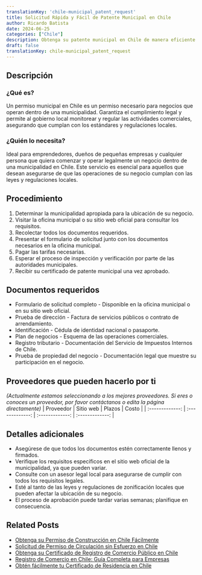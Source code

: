 ```yaml
---
translationKey: 'chile-municipal_patent_request'
title: Solicitud Rápida y Fácil de Patente Municipal en Chile
author: Ricardo Batista
date: 2024-06-25
categories: ["Chile"]
description: Obtenga su patente municipal en Chile de manera eficiente con nuestra guía paso a paso. Asegure el cumplimiento legal para su negocio hoy.
draft: false
translationKey: chile-municipal_patent_request
---
```


## Descripción
### ¿Qué es?
Un permiso municipal en Chile es un permiso necesario para negocios que operan dentro de una municipalidad. Garantiza el cumplimiento legal y permite al gobierno local monitorear y regular las actividades comerciales, asegurando que cumplan con los estándares y regulaciones locales.

### ¿Quién lo necesita?
Ideal para emprendedores, dueños de pequeñas empresas y cualquier persona que quiera comenzar y operar legalmente un negocio dentro de una municipalidad en Chile. Este servicio es esencial para aquellos que desean asegurarse de que las operaciones de su negocio cumplan con las leyes y regulaciones locales.

## Procedimiento

1. Determinar la municipalidad apropiada para la ubicación de su negocio.
2. Visitar la oficina municipal o su sitio web oficial para consultar los requisitos.
3. Recolectar todos los documentos requeridos.
4. Presentar el formulario de solicitud junto con los documentos necesarios en la oficina municipal.
5. Pagar las tarifas necesarias.
6. Esperar el proceso de inspección y verificación por parte de las autoridades municipales.
7. Recibir su certificado de patente municipal una vez aprobado.

## Documentos requeridos

- Formulario de solicitud completo - Disponible en la oficina municipal o en su sitio web oficial.
- Prueba de dirección - Factura de servicios públicos o contrato de arrendamiento.
- Identificación - Cédula de identidad nacional o pasaporte.
- Plan de negocios - Esquema de las operaciones comerciales.
- Registro tributario - Documentación del Servicio de Impuestos Internos de Chile.
- Prueba de propiedad del negocio - Documentación legal que muestre su participación en el negocio.

## Proveedores que pueden hacerlo por ti
_(Actualmente estamos seleccionando a los mejores proveedores. Si eres o conoces un proveedor, por favor contáctanos o edita la página directamente)_
| Proveedor        |     Sitio web     |     Plazos    |       Costo      |
| :-------------: | :-------------: |  :-------------: | :-------------: |

## Detalles adicionales

- Asegúrese de que todos los documentos estén correctamente llenos y firmados.
- Verifique los requisitos específicos en el sitio web oficial de la municipalidad, ya que pueden variar.
- Consulte con un asesor legal local para asegurarse de cumplir con todos los requisitos legales.
- Esté al tanto de las leyes y regulaciones de zonificación locales que pueden afectar la ubicación de su negocio.
- El proceso de aprobación puede tardar varias semanas; planifique en consecuencia.


## Related Posts

- [Obtenga su Permiso de Construcción en Chile Fácilmente](https://tramitit.com/es/guides/chile/permiso_de_construcción/)
- [Solicitud de Permiso de Circulación sin Esfuerzo en Chile](https://tramitit.com/es/guides/chile/permiso_de_circulación/)
- [Obtenga su Certificado de Registro de Comercio Público en Chile](https://tramitit.com/es/guides/chile/certificado_de_inscripción_en_el_registro_público_de_comercio/)
- [Registro de Comercio en Chile: Guía Completa para Empresas](https://tramitit.com/es/guides/chile/inscripción_en_el_registro_de_comercio/)
- [Obtén fácilmente tu Certificado de Residencia en Chile](https://tramitit.com/es/guides/chile/certificado_de_residencia/)